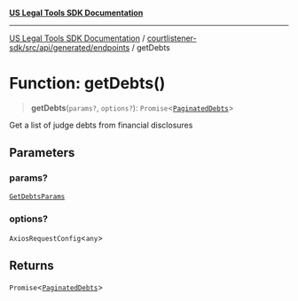 [**US Legal Tools SDK Documentation**](../../../../../../README.md)

***

[US Legal Tools SDK Documentation](../../../../../../README.md) / [courtlistener-sdk/src/api/generated/endpoints](../README.md) / getDebts

# Function: getDebts()

> **getDebts**(`params?`, `options?`): `Promise`\<[`PaginatedDebts`](../../model/type-aliases/PaginatedDebts.md)\>

Get a list of judge debts from financial disclosures

## Parameters

### params?

[`GetDebtsParams`](../../model/type-aliases/GetDebtsParams.md)

### options?

`AxiosRequestConfig`\<`any`\>

## Returns

`Promise`\<[`PaginatedDebts`](../../model/type-aliases/PaginatedDebts.md)\>
